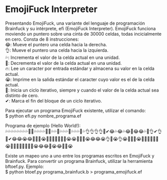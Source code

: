 # EmojiFuck Interpreter

Presentando EmojiFuck, una variante del lenguaje de programación Brainfuck y su intérprete, efi (EmojiFuck Interpreter).
EmojiFuck funciona moviendo un puntero sobre una cinta de 30000 celdas, todas incicialmente en cero.
Consta de 8 instrucciones:  
😂: Mueve el puntero una celda hacia la derecha.  
👌: Mueve el puntero una celda hacia la izquierda.  
💦: Incrementa el valor de la celda actual en una unidad.  
💯: Decrementa el valor de la celda actual en una unidad.  
🔥: Lee un caracter por entrada estándar y almacena su valor en la celda actual.  
😭: Imprime en la salida estándar el caracter cuyo valor es el de la celda actual.  
🍆: Inicia un ciclo iterativo, siempre y cuando el valor de la celda actual sea distinto de cero.  
✔: Marca el fin del bloque de un ciclo iterativo.  

Para ejecutar un programa EmojiFuck existente, utilizar el comando:  
$ python efi.py nombre_programa.ef  

Programa de ejemplo (Hello World!):  
💦💦💦💦💦💦💦💦🍆😂💦💦💦💦🍆😂💦💦😂💦💦💦😂💦💦💦😂💦👌👌👌👌💯✔😂💦😂💦😂💯😂😂💦🍆👌✔👌💯✔😂😂😭😂💯💯💯😭💦💦💦💦💦💦💦😭😭💦💦💦😭😂😂😭👌💯😭👌😭💦💦💦😭💯💯💯💯💯💯😭💯💯💯💯💯💯💯💯😭😂😂💦😭😂💦💦😭  

Existe un mapeo uno a uno entre los programas escritos en EmojiFuck y Brainfuck. Para convertir un programa Brainfuck, utilizar la herramienta bftoef.py. Ejemplo:  
$ python btoef.py programa_brainfuck.b > programa_emojifuck.ef  